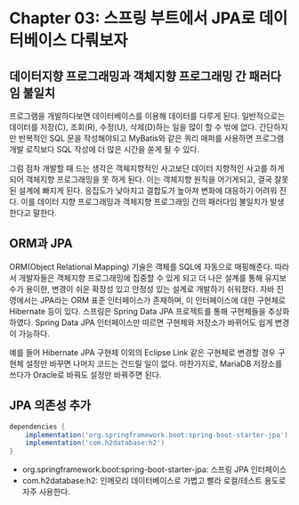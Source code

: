 # Chapter 03: 스프링 부트에서 JPA로 데이터베이스 다뤄보자

## 데이터지향 프로그래밍과 객체지향 프로그래밍 간 패러다임 불일치
프로그램을 개발하다보면 데이터베이스를 이용해 데이터를 다루게 된다. 
일반적으로는 데이터를 저장(C), 조회(R), 수정(U), 삭제(D)하는 일을 많이 할 수 밖에 없다.
간단하지만 반복적인 SQL 문을 작성해야되고 MyBatis와 같은 쿼리 매퍼를 사용하면
프로그램 개발 로직보다 SQL 작성에 더 많은 시간을 쏟게 될 수 있다.

그럼 점차 개발할 때 드는 생각은 객체지향적인 사고보단 데이터 지향적인 사고를 하게 되어 객체지향 프로그래밍을 못 하게 된다.
이는 객체지향 원칙을 어기게되고, 결국 잘못된 설계에 빠지게 된다.
응집도가 낮아지고 결합도가 높아져 변화에 대응하기 어려워 진다.
이를 데이터 지향 프로그래밍과 객체지향 프로그래밍 간의 패러다임 불일치가 발생한다고 말한다.

## ORM과 JPA
ORM(Object Relational Mapping) 기술은 객체를 SQL에 자동으로 매핑해준다. 따라서 개발자들은 객체지향 프로그래밍에 집중할 수 있게 되고
더 나은 설계를 통해 유지보수가 용이한, 변경이 쉬운 확장성 있고 안정성 있는 설계로 개발하기 쉬워졌다.
자바 진영에서는 JPA라는 ORM 표준 인터페이스가 존재하며, 이 인터페이스에 대한 구현체로 Hibernate 등이 있다.
스프링은 Spring Data JPA 프로젝트를 통해 구현체들을 추상화 하였다. 
Spring Data JPA 인터페이스만 따르면 구현체와 저장소가 바뀌어도 쉽게 변경이 가능하다.

예를 들어 Hibernate JPA 구현체 이외의 Eclipse Link 같은 구현체로 변경할 경우 구현체 설정만 바꾸면 나머지 코드는 건드릴 일이 없다.
마찬가지로, MariaDB 저장소를 쓰다가 Oracle로 바꿔도 설정만 바꿔주면 된다.

## JPA 의존성 추가
```groovy
dependencies {
    implementation('org.springframework.boot:spring-boot-starter-jpa')
    implementation('com.h2database:h2')
}
```
* org.springframework.boot:spring-boot-starter-jpa: 스프링 JPA 인터페이스
* com.h2database:h2: 인메모리 데이터베이스로 가볍고 빨라 로컬/테스트 용도로 자주 사용한다.
 


